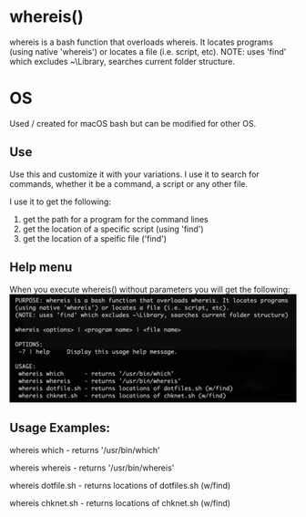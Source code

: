 # whereis()
whereis is a bash function that overloads whereis. It locates programs (using native 'whereis')
or locates a file (i.e. script, etc). NOTE: uses 'find' which excludes ~\Library, searches current folder structure.

# OS
Used / created for macOS bash but can be modified for other OS.

## Use
Use this and customize it with your variations.  I use it to search for commands, whether it be a command, a script or any other file.

I use it to get the following:
  1) get the path for a program for the command lines
  2) get the location of a specific script (using 'find')
  3) get the location of a speific file  ('find')

## Help menu
When you execute whereis() without parameters you will get the following:
![Help menu](https://github.com/al-jimenez/whereis/blob/master/whereis.png)

## Usage Examples:
   whereis which      - returns '/usr/bin/which'

   whereis whereis    - returns '/usr/bin/whereis'

   whereis dotfile.sh - returns locations of dotfiles.sh (w/find)

   whereis chknet.sh  - returns locations of chknet.sh (w/find)

